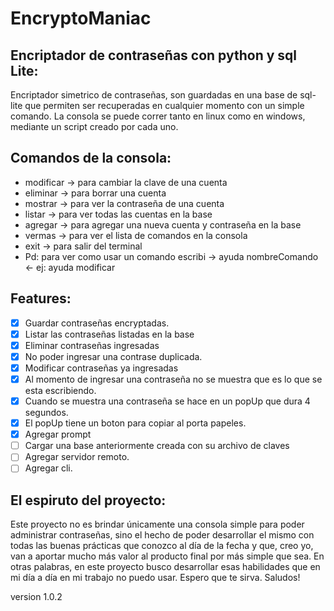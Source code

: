 # EncryptoManiac

## Encriptador de contraseñas con python y sql Lite:

Encriptador simetrico de contraseñas, son guardadas en una base de sql-lite que permiten ser recuperadas en cualquier momento con un simple comando. La consola se puede correr tanto en linux como en windows, mediante un script creado por cada uno.

## Comandos de la consola:

* modificar -> para cambiar la clave de una cuenta
* eliminar  -> para borrar una cuenta
* mostrar   -> para ver la contraseña de una cuenta
* listar    -> para ver todas las cuentas en la base
* agregar   -> para agregar una nueva cuenta y contraseña en la base
* vermas    -> para ver el lista de comandos en la consola
* exit      -> para salir del terminal
* Pd: para ver como usar un comando escribi -> ayuda nombreComando <- ej: ayuda modificar

## Features:

- [x] Guardar contraseñas encryptadas.
- [x] Listar las contraseñas listadas en la base
- [x] Eliminar contraseñas ingresadas
- [x] No poder ingresar una contrase duplicada.
- [x] Modificar contraseñas ya ingresadas
- [X] Al momento de ingresar una contraseña no se muestra que es lo que se esta escribiendo.
- [x] Cuando se muestra una contraseña se hace en un popUp que dura 4 segundos.
- [x] El popUp tiene un boton para copiar al porta papeles.
- [x] Agregar prompt
- [ ] Cargar una base anteriormente creada con su archivo de claves
- [ ] Agregar servidor remoto.
- [ ] Agregar cli.

## El espiruto del proyecto:
Este proyecto no es brindar únicamente una consola simple para poder administrar contraseñas, sino el hecho de poder desarrollar el mismo con todas las buenas 
prácticas que conozco al día de la fecha y que, creo yo, van a aportar mucho más valor al producto final por más simple que sea. En otras palabras, en este proyecto busco 
desarrollar esas habilidades que en mi día a día en mi trabajo no puedo usar. 
Espero que te sirva.
Saludos!

version 1.0.2

